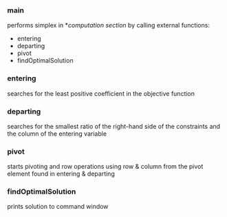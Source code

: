 ### main <br>
performs simplex in **computation section* by calling external functions:
* entering
* departing
* pivot
* findOptimalSolution

### entering <br>
searches for the least positive coefficient in the objective function <br>

### departing <br>
searches for the smallest ratio of the right-hand side of the constraints and the column of the entering variable

### pivot <br>
starts pivoting and row operations using row & column from the pivot element found in entering & departing

### findOptimalSolution <br>
prints solution to command window
